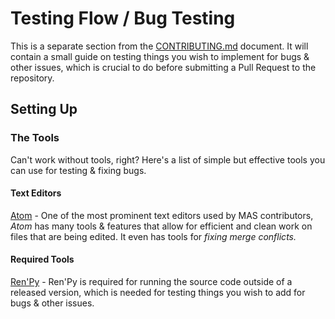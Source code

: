 # Testing Flow / Bug Testing
This is a separate section from the [CONTRIBUTING.md](https://github.com/Backdash/MonikaModDev/blob/master/CONTRIBUTING.md) document. It will contain a small guide on testing things you wish to implement for bugs & other issues, which is crucial to do before submitting a Pull Request to the repository. 

## Setting Up
### The Tools
Can't work without tools, right? Here's a list of simple but effective tools you can use for testing & fixing bugs. 

#### Text Editors
[Atom](https://atom.io/) - One of the most prominent text editors used by MAS contributors, *Atom* has many tools & features that allow for efficient and clean work on files that are being edited. It even has tools for *fixing merge conflicts.* 

#### Required Tools
[Ren'Py](https://renpy.org/) - Ren'Py is required for running the source code outside of a released version, which is needed for testing things you wish to add for bugs & other issues. 
